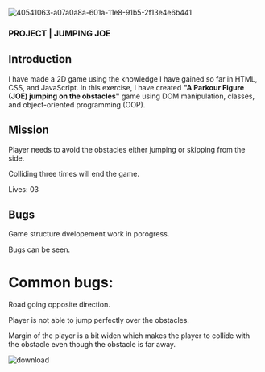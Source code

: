 ![40541063-a07a0a8a-601a-11e8-91b5-2f13e4e6b441](https://github.com/AmitBaruaOmi/Jumping-Joe/assets/150852865/ff67d004-5ca0-468a-a933-94e8ce9007eb)


### PROJECT | JUMPING JOE


## Introduction

I have made a 2D game using the knowledge I have gained so far in HTML, CSS, and JavaScript. In this exercise, I have created **"A Parkour Figure (JOE) jumping on the obstacles"** game using DOM manipulation, classes, and object-oriented programming (OOP).


## Mission

Player needs to avoid the obstacles either jumping or skipping from the side.

Colliding three times will end the game.

Lives: 03


## Bugs

Game structure dvelopement work in porogress.

Bugs can be seen.


# Common bugs:
Road going opposite direction.

Player is not able to jump perfectly over the 
obstacles.

Margin of the player is a bit widen which makes the player to collide with the obstacle even though the obstacle is far away.
  

![download](https://github.com/AmitBaruaOmi/Jumping-Joe/assets/150852865/d2990f72-6e86-4db4-b73b-d66c78bc2132)
